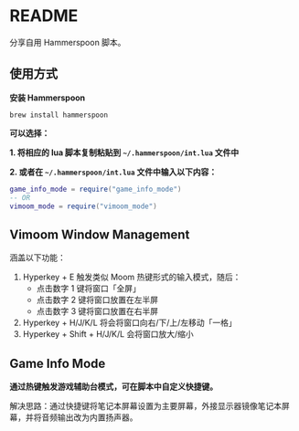 # README

分享自用 Hammerspoon 脚本。

## 使用方式

**安装 Hammerspoon**

```
brew install hammerspoon
```

**可以选择：**

**1. 将相应的 lua 脚本复制粘贴到 `~/.hammerspoon/int.lua` 文件中**

**2. 或者在 `~/.hammerspoon/int.lua` 文件中输入以下内容：**

```lua
game_info_mode = require("game_info_mode")
-- OR
vimoom_mode = require("vimoom_mode")
```

## Vimoom Window Management

涵盖以下功能：

1. Hyperkey + E 触发类似 Moom 热键形式的输入模式，随后：
    - 点击数字 1 键将窗口「全屏」
    - 点击数字 2 键将窗口放置在左半屏
    - 点击数字 3 键将窗口放置在右半屏
2. Hyperkey + H/J/K/L 将会将窗口向右/下/上/左移动「一格」
3. Hyperkey + Shift + H/J/K/L 会将窗口放大/缩小

## Game Info Mode

**通过热键触发游戏辅助台模式，可在脚本中自定义快捷键。**

解决思路：通过快捷键将笔记本屏幕设置为主要屏幕，外接显示器镜像笔记本屏幕，并将音频输出改为内置扬声器。
